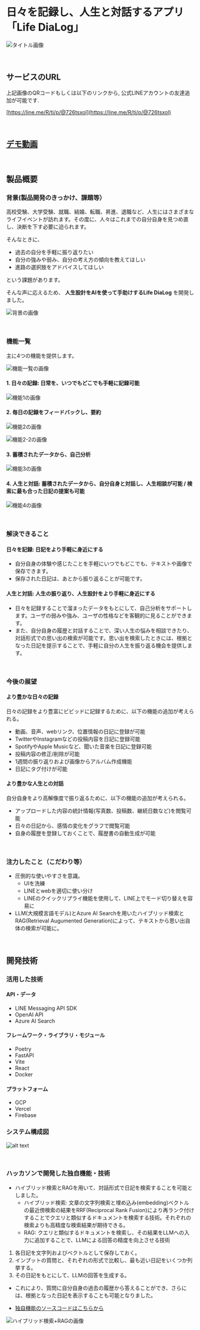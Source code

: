 # 日々を記録し、人生と対話するアプリ 「Life DiaLog」

![タイトル画像](./readme_src/title.jpeg)

<br />

## サービスのURL

上記画像のQRコードもしくは以下のリンクから, 公式LINEアカウントの友達追加が可能です.

[https://line.me/R/ti/p/@726tsxol](https://line.me/R/ti/p/@726tsxol)

<br />

## [デモ動画](https://youtu。be/cn8Ny18-8VE)

<br />

## 製品概要
### 背景(製品開発のきっかけ、課題等）
高校受験、大学受験、就職、結婚、転職、昇進、退職など、人生にはさまざまなライフイベントが訪れます。その度に、人々はこれまでの自分自身を見つめ直し、決断を下す必要に迫られます。

そんなときに、

- 過去の自分を手軽に振り返りたい
- 自分の強みや弱み、自分の考え方の傾向を教えてほしい
- 進路の選択肢をアドバイスしてほしい

という課題があります。


そんな声に応えるため、 **人生設計をAIを使って手助けするLife DiaLog** を開発しました。

![背景の画像](./readme_src/background.jpg)

<br />

### 機能一覧
主に4つの機能を提供します。

![機能一覧の画像](./readme_src/function.jpg)

#### 1. 日々の記録: 日常を、いつでもどこでも手軽に記録可能

![機能1の画像](./readme_src/function1.jpg)

#### 2. 毎日の記録をフィードバックし、要約

![機能2の画像](./readme_src/function2.jpg)

![機能2-2の画像](./readme_src/function2_2.jpg)

#### 3. 蓄積されたデータから、自己分析

![機能3の画像](./readme_src/function3.jpg)

#### 4. 人生と対話: 蓄積されたデータから、自分自身と対話し、人生相談が可能 / 検索に最も合った日記の提案も可能

![機能4の画像](./readme_src/function4.jpg)


<br />

### 解決できること
#### 日々を記録: 日記をより手軽に身近にする
- 自分自身の体験や感じたことを手軽にいつでもどこでも、テキストや画像で保存できます。
- 保存された日記は、あとから振り返ることが可能です。


#### 人生と対話: 人生の振り返り、人生設計をより手軽に身近にする
- 日々を記録することで溜まったデータをもとにして、自己分析をサポートします。ユーザの弱みや強み、ユーザの性格などを客観的に見ることができます。
- また、自分自身の履歴と対話することで、深い人生の悩みを相談できたり、対話形式での思い出の検索が可能です。思い出を検索したときには、根拠となった日記を提示することで、手軽に自分の人生を振り返る機会を提供します。

<br />

### 今後の展望

#### より豊かな日々の記録
日々の記録をより豊富にビビッドに記録するために、以下の機能の追加が考えられる。

- 動画、音声、webリンク、位置情報の日記に登録が可能
- TwitterやInstagramなどの投稿内容を日記に登録可能
- SpotifyやApple Musicなど、聞いた音楽を日記に登録可能
- 投稿内容の修正/削除が可能
- 1週間の振り返りおよび画像からアルバム作成機能
- 日記にタグ付けが可能

#### より豊かな人生との対話
自分自身をより高解像度で振り返るために、以下の機能の追加が考えられる。

- アップロードした内容の統計情報(写真数、投稿数、継続日数など)を閲覧可能
- 日々の日記から、感情の変化をグラフで閲覧可能
- 自身の履歴を登録しておくことで、履歴書の自動生成が可能

<br />

### 注力したこと（こだわり等）
- 圧倒的な使いやすさを意識。
    - UIを洗練
    - LINEとwebを適切に使い分け
    - LINEのクイックリプライ機能を使用して、LINE上でモード切り替えを容易に
- LLM(大規模言語モデル)とAzure AI Searchを用いたハイブリッド検索とRAG(Retrieval Augumented Generation)によって、テキストから思い出自体の検索が可能に。

<br />

## 開発技術
### 活用した技術
#### API・データ
* LINE Messaging API SDK
* OpenAI API
* Azure AI Search

#### フレームワーク・ライブラリ・モジュール
* Poetry
* FastAPI
* Vite
* React
* Docker

#### プラットフォーム
* GCP
* Vercel
* Firebase

### システム構成図
![alt text](image-2.png)

<br />

### ハッカソンで開発した独自機能・技術
- ハイブリッド検索とRAGを用いて、対話形式で日記を検索することを可能としました。
    - ハイブリッド検索: 文章の文字列検索と埋め込み(embedding)ベクトルの最近傍検索の結果をRRF(Reciprocal Rank Fusion)により再ランク付けすることでクエリと類似するドキュメントを検索する技術。それぞれの検索よりも高精度な検索結果が期待できる。
    - RAG: クエリと類似するドキュメントを検索し、その結果をLLMへの入力に追加することで、LLMによる回答の精度を向上させる技術

1. 各日記を文字列およびベクトルとして保存しておく。
2. インプットの質問と、それぞれの形式で比較し、最も近い日記をいくつか列挙する。
3. その日記をもとにして、LLMの回答を生成する。


- これにより、質問に自分自身の過去の履歴から答えることができ、さらには、根拠となった日記を表示することも可能となりました。


- [独自機能のソースコードはこちらから](https://github.com/jphacks/tk_2411/blob/main/backend/app/alg/ai_search_support.py)

![ハイブリッド検索+RAGの画像](./readme_src/ai_search.jpg)
